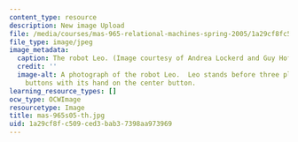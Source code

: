 ```yaml
---
content_type: resource
description: New image Upload
file: /media/courses/mas-965-relational-machines-spring-2005/1a29cf8fc509ced3bab37398aa973969_mas-965s05-th.jpg
file_type: image/jpeg
image_metadata:
  caption: The robot Leo. (Image courtesy of Andrea Lockerd and Guy Hoffman.)
  credit: ''
  image-alt: A photograph of the robot Leo.  Leo stands before three plunger style
    buttons with its hand on the center button.
learning_resource_types: []
ocw_type: OCWImage
resourcetype: Image
title: mas-965s05-th.jpg
uid: 1a29cf8f-c509-ced3-bab3-7398aa973969
---
```


